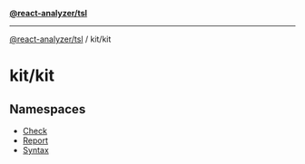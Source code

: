 [**@react-analyzer/tsl**](../../README.md)

***

[@react-analyzer/tsl](../../README.md) / kit/kit

# kit/kit

## Namespaces

- [Check](namespaces/Check/README.md)
- [Report](namespaces/Report/README.md)
- [Syntax](namespaces/Syntax/README.md)
